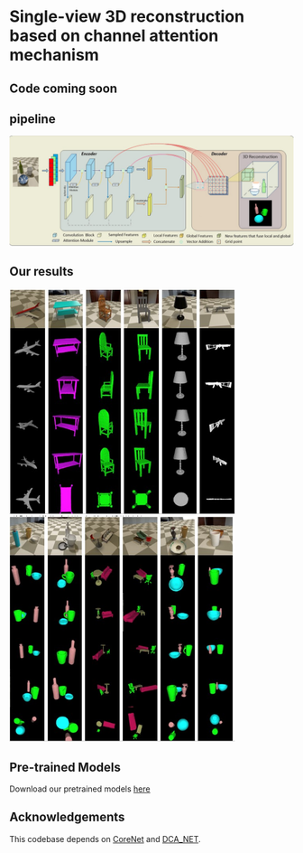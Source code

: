 # Single-view 3D reconstruction based on channel attention mechanism

## Code coming soon
## pipeline
![pipeline!](/doc/pipeline.jpg "3D-reconstruction")

## Our results
<img src="/doc/single.jpg" height="400" width="400"><img src="/doc/triplet.jpg" height="400" width="400">

## Pre-trained Models
Download our pretrained models [here]()
## Acknowledgements
This codebase depends on [CoreNet](https://github.com/google-research/corenet) and [DCA_NET](https://github.com/kangbrilliant/DCA-Net).
